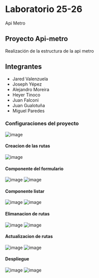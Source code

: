 # Laboratorio 25-26
Api Metro
## Proyecto Api-metro
Realización de la estructura de la api metro
## Integrantes
* Jared Valenzuela
* Joseph Yépez
* Alejandro Moreira
* Heyer Tinoco
* Juan Falconi
* Juan Gualotuña
* Miguel Paredes
### Configuraciones del proyecto
![image](https://github.com/JaredVS777/Laboratorio25_26_Web_Apimetro/assets/126533404/b6bf9aac-4e14-45b5-83a7-405855abc934)
#### Creacion de las rutas
![image](https://github.com/JaredVS777/Laboratorio25_26_Web_Apimetro/assets/126533404/15c447d1-355c-45c3-aebc-fda533b5b07c)
#### Componente del formulario
![image](https://github.com/JaredVS777/Laboratorio25_26_Web_Apimetro/assets/126533404/70961d8f-1424-4590-807c-591f363cabe0)
![image](https://github.com/JaredVS777/Laboratorio25_26_Web_Apimetro/assets/126533404/b35fb36a-833c-42d9-9265-eb3b9d7a6888)
#### Componente listar
![image](https://github.com/JaredVS777/Laboratorio25_26_Web_Apimetro/assets/126533404/ffc4b64d-e567-47de-811f-3a35717f9ae9)
![image](https://github.com/JaredVS777/Laboratorio25_26_Web_Apimetro/assets/126533404/a61d8713-e382-4b75-b5e1-9fdffe40f541)
#### Elimanacion de rutas
![image](https://github.com/JaredVS777/Laboratorio25_26_Web_Apimetro/assets/126533404/93c1251d-4672-4618-9385-a71fd0e4597d)
![image](https://github.com/JaredVS777/Laboratorio25_26_Web_Apimetro/assets/126533404/19bd7a2c-53d2-498a-9bd3-31c68131224d)
#### Actualizacion de rutas
![image](https://github.com/JaredVS777/Laboratorio25_26_Web_Apimetro/assets/126533404/623c8e8c-6bb9-434d-a981-095af572cbe8)
![image](https://github.com/JaredVS777/Laboratorio25_26_Web_Apimetro/assets/126533404/10562c61-20ed-453c-9659-fe622fa99ada)
#### Despliegue
![image](https://github.com/JaredVS777/Laboratorio25_26_Web_Apimetro/assets/126533404/b2ddf7ab-e5d0-4556-a468-1f5568064f4d)
![image](https://github.com/JaredVS777/Laboratorio25_26_Web_Apimetro/assets/126533404/5f0fdfcf-1cfb-445f-905f-617f1cbdbebf)















